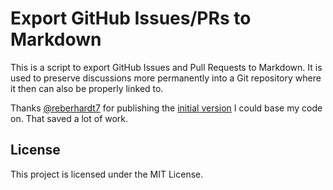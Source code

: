 Export GitHub Issues/PRs to Markdown
====================================

This is a script to export GitHub Issues and Pull Requests to Markdown. It is used to preserve discussions more permanently into a Git repository where it then can also be properly linked to.

Thanks [@reberhardt7] for publishing the [initial version] I could base my code on. That saved a lot of work.


License
-------

This project is licensed under the MIT License.

[@reberhardt7]: https://github.com/reberhardt7
[initial version]: https://gist.github.com/reberhardt7/bf197865297a95b5ac3d
